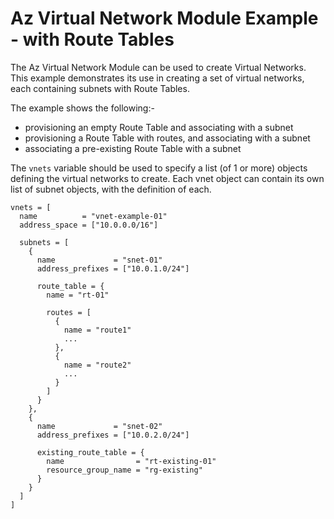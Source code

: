 # Az Virtual Network Module Example - with Route Tables

The Az Virtual Network Module can be used to create Virtual Networks. This example demonstrates its use in creating a set of virtual networks, each containing subnets with Route Tables.

The example shows the following:-
- provisioning an empty Route Table and associating with a subnet
- provisioning a Route Table with routes, and associating with a subnet
- associating a pre-existing Route Table with a subnet

The `vnets` variable should be used to specify a list (of 1 or more) objects defining the virtual networks to create. Each vnet object can contain its own list of subnet objects, with the definition of each.

```
vnets = [
  name          = "vnet-example-01"
  address_space = ["10.0.0.0/16"]

  subnets = [
    {
      name             = "snet-01"
      address_prefixes = ["10.0.1.0/24"]

      route_table = {
        name = "rt-01"

        routes = [
          {
            name = "route1"
            ...
          },
          {
            name = "route2"
            ...
          }
        ]
      }
    },
    {
      name             = "snet-02"
      address_prefixes = ["10.0.2.0/24"]

      existing_route_table = {
        name                = "rt-existing-01"
        resource_group_name = "rg-existing"
      }
    }
  ]
]
```